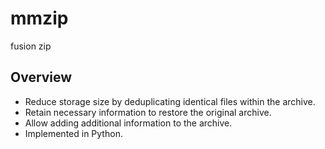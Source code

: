 # mmzip
fusion zip

## Overview

* Reduce storage size by deduplicating identical files within the archive.
* Retain necessary information to restore the original archive.
* Allow adding additional information to the archive.
* Implemented in Python.

